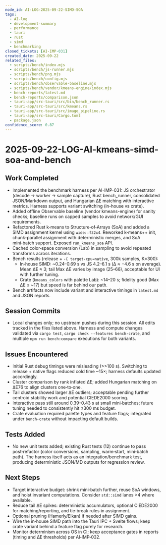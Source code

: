 ```yaml
---
node_id: AI-LOG-2025-09-22-SIMD-SOA
tags:
  - AI-log
  - development-summary
  - performance
  - tauri
  - rust
  - simd
  - benchmarking
closed_tickets: [AI-IMP-031]
created_date: 2025-09-22
related_files:
  - scripts/bench/index.mjs
  - scripts/bench/js-runner.mjs
  - scripts/bench/png.mjs
  - scripts/bench/config.mjs
  - scripts/bench/observable-baseline.mjs
  - scripts/bench/vendor/kmeans-engine/index.mjs
  - bench-reports/latest.md
  - bench-reports/comparison.json
  - tauri-app/src-tauri/src/bin/bench_runner.rs
  - tauri-app/src-tauri/src/kmeans.rs
  - tauri-app/src-tauri/src/image_pipeline.rs
  - tauri-app/src-tauri/Cargo.toml
  - package.json
confidence_score: 0.87
---
```


# 2025-09-22-LOG-AI-kmeans-simd-soa-and-bench

## Work Completed
- Implemented the benchmark harness per AI-IMP-031: JS orchestrator (decode → worker → sample capture), Rust bench_runner, consolidated JSON/Markdown output, and Hungarian ΔE matching with interactive metrics. Harness supports variant switching (in-house vs crate).
- Added offline Observable baseline (vendor kmeans-engine) for sanity checks; baseline runs on capped samples to avoid network/GUI requirements.
- Refactored Rust k‑means to Structure‑of‑Arrays (SoA) and added a SIMD assignment kernel using `wide::f32x4`. Reworked k‑means++ init, chunk-parallel assignment with deterministic merges, and SoA mini‑batch support. Exposed `run_kmeans_soa` API.
- Cached color‑space conversion (Lab) in sampling to avoid repeated transforms across iterations.
- Bench results (release + `-C target-cpu=native`, 300k samples, K=300):
  - In‑house SIMD: ~0.24–0.69 s vs JS 4.2–6.1 s (Δ ≈ −4.6 s on average). Mean ΔE ≈ 3; tail Max ΔE varies by image (25–66), acceptable for UI with further tuning.
  - Crate (`kmeans_colors` with palette Lab): ~14–20 s; fidelity good (Max ΔE ≤ ~17) but speed is far behind our path.
- Bench artifacts now include variant and interactive timings in `latest.md` and JSON reports.

## Session Commits
- Local changes only; no upstream pushes during this session. All edits tracked in the files listed above. Harness and compute changes validated via `cargo test`, `cargo check --features bench-crate`, and multiple `npm run bench:compare` executions for both variants.

## Issues Encountered
- Initial Rust debug timings were misleading (>>100 s). Switching to release + native flags reduced cold time ~15×; harness defaults updated accordingly.
- Cluster comparison by rank inflated ΔE; added Hungarian matching on ΔE76 to align clusters one‑to‑one.
- Tail clusters showed larger ΔE outliers; acceptable pending further centroid stability work and potential CIEDE2000 scoring.
- Interactive pass still around 0.39–0.43 s at small mini‑batches; future tuning needed to consistently hit ≤300 ms budget.
- Crate evaluation required palette types and feature flags; integrated under `bench-crate` without impacting default builds.

## Tests Added
- No new unit tests added; existing Rust tests (12) continue to pass post‑refactor (color conversions, sampling, warm‑start, mini‑batch path). The harness itself acts as an integration/benchmark test, producing deterministic JSON/MD outputs for regression review.

## Next Steps
- Target interactive budget: shrink mini‑batch further, reuse SoA windows, and hoist invariant computations. Consider `std::simd` lanes >4 where available.
- Reduce tail ΔE spikes: deterministic accumulators, optional CIEDE2000 for matching/reporting, and tie‑break rules in assignment.
- Optional pruning (Hamerly/Elkan) if needed after SIMD gains.
- Wire the in‑house SIMD path into the Tauri IPC + Svelte flows; keep crate variant behind a feature flag purely for research.
- Monitor determinism across OS in CI; keep acceptance gates in reports (timing and ΔE thresholds) per AI‑IMP‑032.

